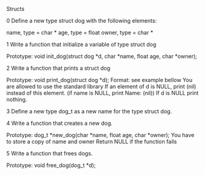 Structs

0
Define a new type struct dog with the following elements:

name, type = char *
age, type = float
owner, type = char *

1
Write a function that initialize a variable of type struct dog

Prototype: void init_dog(struct dog *d, char *name, float age, char *owner);

2
Write a function that prints a struct dog

Prototype: void print_dog(struct dog *d);
Format: see example bellow
You are allowed to use the standard library
If an element of d is NULL, print (nil) instead of this element. (if name is NULL, print Name: (nil))
If d is NULL print nothing.

3
Define a new type dog_t as a new name for the type struct dog.

4
Write a function that creates a new dog.

Prototype: dog_t *new_dog(char *name, float age, char *owner);
You have to store a copy of name and owner
Return NULL if the function fails

5
Write a function that frees dogs.

Prototype: void free_dog(dog_t *d);


